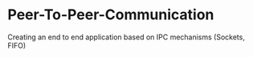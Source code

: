 # Peer-To-Peer-Communication
Creating an end to end application based on IPC mechanisms (Sockets, FIFO)

